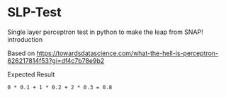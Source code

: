 # SLP-Test

Single layer perceptron test in python to make the leap from SNAP! introduction

Based on https://towardsdatascience.com/what-the-hell-is-perceptron-626217814f53?gi=df4c7b78e9b2

Expected Result
```
0 * 0.1 + 1 * 0.2 + 2 * 0.3 = 0.8
```